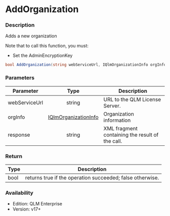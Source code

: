 # AddOrganization

### Description

Adds a new organization

Note that to call this function, you must:

* Set the AdminEncryptionKey

```csharp
bool AddOrganization(string webServiceUrl, IQlmOrganizationInfo orgInfo, out string response)
```

### Parameters

| Parameter     |                                 Type                                 | Description                                     |
| ------------- | :------------------------------------------------------------------: | ----------------------------------------------- |
| webServiceUrl |                                string                                | URL to the QLM License Server.                  |
| orgInfo       | [IQlmOrganizationInfo](../../iqlmcustomerinfo/iqlmorganizationinfo/) | Organization information                        |
| response      |                                string                                | XML fragment containing the result of the call. |

### Return

| Type | Description                                               |
| ---- | --------------------------------------------------------- |
| bool | returns true if the operation succeeded; false otherwise. |

### Availability

* Edition: QLM Enterprise
* Version: v17+
